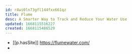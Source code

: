 ```yaml
---
id: r4wi0ln73gfl144fxx661qz
title: Flume
desc: A Smarter Way to Track and Reduce Your Water Use
updated: 1668115516227
created: 1668115486529
---
```


- [[p.hasSite]] https://flumewater.com/
- 